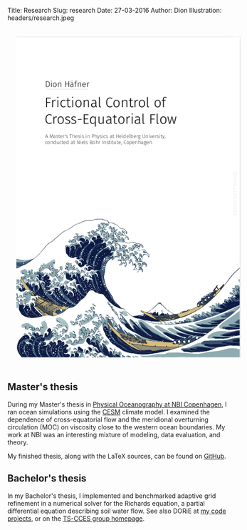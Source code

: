 Title: Research
Slug: research
Date: 27-03-2016
Author: Dion
Illustration: headers/research.jpeg

<div class="clearfix"></div>
<a href="https://github.com/dionhaefner/dionsthesis" target="_blank">
<img class="pull-right" style="margin: 20px;" src="images/msc-thesis-cover.png" alt="My Master's thesis">
</a>

<h2> Master's thesis </h2>

During my Master's thesis in <a href="http://climate-geophysics.nbi.ku.dk/research/oceanography/" target="_blank">Physical Oceanography at NBI Copenhagen</a>, I ran ocean simulations using the <a href="http://www2.cesm.ucar.edu/" target="_blank">CESM</a> climate model. I examined the dependence of cross-equatorial flow and the meridional overturning circulation (MOC) on viscosity close to the western ocean boundaries. My work at NBI was an interesting mixture of modeling, data evaluation, and theory.

My finished thesis, along with the LaTeX sources, can be found on <a href="https://github.com/dionhaefner/dionsthesis" target="_blank">GitHub</a>.

## Bachelor's thesis

In my Bachelor's thesis, I implemented and benchmarked adaptive grid refinement in a numerical solver for the Richards equation, a partial differential equation describing soil water flow. See also DORiE at [my code projects](#code-projects), or on the [TS-CCES group homepage](http://ts.iup.uni-heidelberg.de/research/terrestrial-systems/dorie/).
